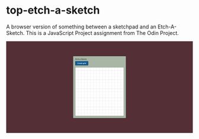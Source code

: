 # top-etch-a-sketch
A browser version of something between a sketchpad and an Etch-A-Sketch. This is a JavaScript Project assignment from The Odin Project.

<img loading="lazy" width="800px" src="./images/etch-a-sketch.png" alt="etch-a-sketch" />